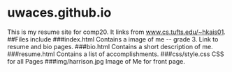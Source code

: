 # uwaces.github.io
This is my resume site for comp20. It links from www.cs.tufts.edu/~hkais01. 
##Files include
###index.html
    Contains a image of me -- grade 3. Link to resume and bio pages.
###bio.html
    Contains a short description of me.
###resume.html
    Contains a list of accomplishments.
###css/style.css
    CSS for all Pages
###img/harrison.jpg
    Image of Me for front page.
  
